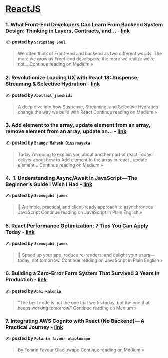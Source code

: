 
<h1><a href=https://medium.com/tag/reactjs/recommended target="_blank" rel="noopener noreferrer">ReactJS</a></h1>
<h3>1. What Front-End Developers Can Learn From Backend System Design: Thinking in Layers, Contracts, and… - <a href="https://medium.com/@hritvikom/what-front-end-developers-can-learn-from-backend-system-design-thinking-in-layers-contracts-and-506e90e111ce?source=rss------reactjs-5" target="_blank" rel="noopener noreferrer">link</a></h3>

✍️ **posted by `Scripting Soul`**

<blockquote>We often think of Front-end and backend as two different worlds. The more we grow as Front-end developers, the more we realize we’re not…
Continue reading on Medium »</blockquote>

<h3>2. Revolutionize Loading UX with React 18: Suspense, Streaming & Selective Hydration - <a href="https://abolfazlcodes.medium.com/revolutionize-loading-ux-with-react-18-suspense-streaming-selective-hydration-d8aab5ab77c1?source=rss------reactjs-5" target="_blank" rel="noopener noreferrer">link</a></h3>

✍️ **posted by `Abolfazl jamshidi`**

<blockquote>A deep dive into how Suspense, Streaming, and Selective Hydration change the way we build with React
Continue reading on Medium »</blockquote>

<h3>3. Add element to the array, update element from an array, remove element from an array, update an… - <a href="https://medium.com/@erangamaheshdissanayake91/add-element-to-the-array-update-element-from-an-array-remove-element-from-an-array-update-an-b0fd2d357142?source=rss------reactjs-5" target="_blank" rel="noopener noreferrer">link</a></h3>

✍️ **posted by `Eranga Mahesh Dissanayaka`**

<blockquote>Today i’m going to explain you about another part of react.Today i deliver about how to Add element to the array in react , update element…
Continue reading on Medium »</blockquote>

<h3>4. ️ 1. Understanding Async/Await in JavaScript — The Beginner’s Guide I Wish I Had - <a href="https://javascript.plainenglish.io/%EF%B8%8F-1-understanding-async-await-in-javascript-the-beginners-guide-i-wish-i-had-49b93279e8ad?source=rss------reactjs-5" target="_blank" rel="noopener noreferrer">link</a></h3>

✍️ **posted by `Ssemugabi james`**

<blockquote>🧠 A simple, practical, and client-ready approach to asynchronous JavaScript
Continue reading on JavaScript in Plain English »</blockquote>

<h3>5.  React Performance Optimization: 7 Tips You Can Apply Today - <a href="https://javascript.plainenglish.io/react-performance-optimization-7-tips-you-can-apply-today-ab5d980980bc?source=rss------reactjs-5" target="_blank" rel="noopener noreferrer">link</a></h3>

✍️ **posted by `Ssemugabi james`**

<blockquote>🧠 Speed up your app, reduce re-renders, and delight your users — today, not tomorrow.
Continue reading on JavaScript in Plain English »</blockquote>

<h3>6. Building a Zero-Error Form System That Survived 3 Years in Production - <a href="https://medium.com/@abhishekkalonia20/building-a-zero-error-form-system-that-survived-3-years-in-production-711d7b48d77f?source=rss------reactjs-5" target="_blank" rel="noopener noreferrer">link</a></h3>

✍️ **posted by `Abhi kalonia`**

<blockquote>“The best code is not the one that works today, but the one that keeps working tomorrow.”
Continue reading on Medium »</blockquote>

<h3>7.  Integrating AWS Cognito with React (No Backend) — A Practical Journey - <a href="https://medium.com/@folarinfavourolaoluwapo/integrating-aws-cognito-with-react-no-backend-a-practical-journey-f9adbc94e344?source=rss------reactjs-5" target="_blank" rel="noopener noreferrer">link</a></h3>

✍️ **posted by `Folarin favour olaoluwapo`**

<blockquote>By Folarin Favour Olaoluwapo
Continue reading on Medium »</blockquote>

